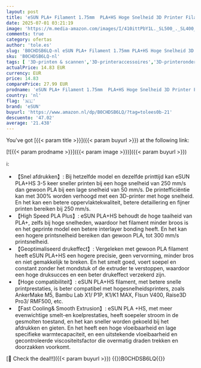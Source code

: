 ```yaml
---
layout: post
title: 'eSUN PLA+ Filament 1.75mm  PLA+HS Hoge Snelheid 3D Printer Filament Dimensionale nauwkeurigheid +/- 0.03mm  1KG Spool  2.2 LBS  Speedy PLA+ Filament voor Hoge Snelheid Printers  Zwart  1.75 '
date: 2025-07-01 03:21:19
image: 'https://m.media-amazon.com/images/I/410ittPbY1L._SL500_._SL400_.jpg'
comments: true
category: ofertas
author: 'tole.es'
slug: 'B0CHDSB6LQ-nl eSUN PLA+ Filament 1.75mm PLA+HS Hoge Snelheid 3D Printer...'
sku: 'B0CHDSB6LQ-nl'
tags: [ '3D-printen & scannen','3D-printeraccessoires','3D-printeronderdelen & 3D-printeraccessoires','Zakelijk, industrie & wetenschap','esun','🇳🇱', ]
actualPrice: 14.83 EUR
currency: EUR
price: 14.83
comparePrice: 27.99 EUR
prodname: 'eSUN PLA+ Filament 1.75mm  PLA+HS Hoge Snelheid 3D Printer Filament Dimensionale nauwkeurigheid +/- 0.03mm  1KG Spool  2.2 LBS  Speedy PLA+ Filament voor Hoge Snelheid Printers  Zwart  1.75 '
country: 'nl'
flag: '🇳🇱'
brand: 'eSUN'
buyurl: 'https://www.amazon.nl/dp/B0CHDSB6LQ/?tag=tolees0b-21'
descuento: '47.02'
average: '21.438'
---
```


You've got [{{< param title >}}]({{< param buyurl >}}) at the following link:

[![{{< param prodname >}}]({{< param image >}})]({{< param buyurl >}})

ℹ️:

- 【Snel afdrukken】: Bij hetzelfde model en dezelfde printtijd kan eSUN PLA+HS 3-5 keer sneller printen bij een hoge snelheid van 250 mm/s dan gewoon PLA bij een lage snelheid van 50 mm/s. De printefficiëntie kan met 300% worden verhoogd met een 3D-printer met hoge snelheid. En het kan een betere oppervlaktekwaliteit, betere detaillering en fijner printen bereiken bij 250 mm/s.
- 【High Speed PLA Plus】: eSUN PLA+HS behoudt de hoge taaiheid van PLA+, zelfs bij hoge snelheden, waardoor het filament minder broos is en het geprinte model een betere interlayer bonding heeft. En het kan een hogere printsnelheid bereiken dan gewoon PLA, tot 300 mm/s printsnelheid.
- 【Geoptimaliseerd drukeffect】: Vergeleken met gewoon PLA filament heeft eSUN PLA+HS een hogere precisie, geen vervorming, minder bros en niet gemakkelijk te breken. En het smelt goed, voert soepel en constant zonder het mondstuk of de extruder te verstoppen, waardoor een hoge druksucces en een beter drukeffect verzekerd zijn.
- 【Hoge compatibiliteit】: eSUN PLA+HS filament, met betere snelle printprestaties, is beter compatibel met hogesnelheidsprinters, zoals AnkerMake M5, Bambu Lab X1/ P1P, K1/K1 MAX, Flsun V400, Raise3D Pro3/ RMF500, etc.
- 【Fast Cooling& Smooth Extrusion】: eSUN PLA +HS, met meer evenwichtige smelt-en koelprestaties, heeft soepeler stroom in de gesmolten toestand, en het kan sneller worden gekoeld bij het afdrukken en gieten. En het heeft een hoge vloeibaarheid en lage specifieke warmtecapaciteit, en een uitstekende vloeibaarheid en gecontroleerde viscositeitsfactor die overmatig draden trekken en doorzakken voorkomt.

[🛒 Check the deal!!]({{< param buyurl >}})
{{<world>}}B0CHDSB6LQ{{</world>}}
